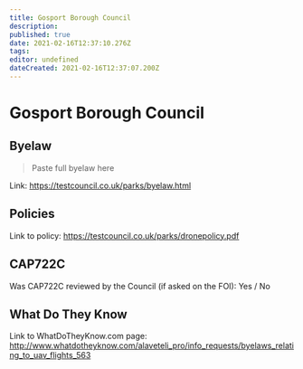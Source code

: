 ```yaml
---
title: Gosport Borough Council
description: 
published: true
date: 2021-02-16T12:37:10.276Z
tags: 
editor: undefined
dateCreated: 2021-02-16T12:37:07.200Z
---
```


# Gosport Borough Council


## Byelaw
> Paste full byelaw here

Link:
https://testcouncil.co.uk/parks/byelaw.html

## Policies
Link to policy:
https://testcouncil.co.uk/parks/dronepolicy.pdf

## CAP722C

Was CAP722C reviewed by the Council (if asked on the FOI): Yes / No

## What Do They Know

Link to WhatDoTheyKnow.com page:
http://www.whatdotheyknow.com/alaveteli_pro/info_requests/byelaws_relating_to_uav_flights_563


